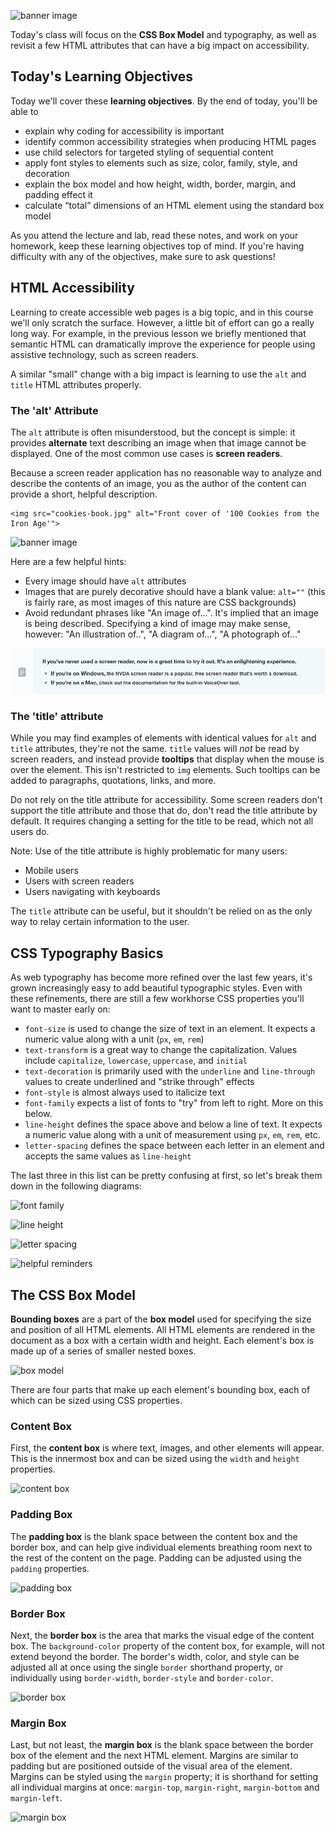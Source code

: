 ![banner image](./images/day-2-img-1.png)

Today's class will focus on the **CSS Box Model** and typography, as well as revisit a few HTML attributes that can have a big impact on accessibility.

## Today's Learning Objectives

Today we'll cover these **learning objectives**. By the end of today, you'll be able to

* explain why coding for accessibility is important
* identify common accessibility strategies when producing HTML pages
* use child selectors for targeted styling of sequential content
* apply font styles to elements such as size, color, family, style, and decoration
* explain the box model and how height, width, border, margin, and padding effect it
* calculate “total” dimensions of an HTML element using the standard box model

As you attend the lecture and lab, read these notes, and work on your homework, keep these learning objectives top of mind. If you're having difficulty with any of the objectives, make sure to ask questions!

## HTML Accessibility

Learning to create accessible web pages is a big topic, and in this course we'll only scratch the surface. However, a little bit of effort can go a really long way. For example, in the previous lesson we briefly mentioned that semantic HTML can dramatically improve the experience for people using assistive technology, such as screen readers.

A similar "small" change with a big impact is learning to use the `alt` and `title` HTML attributes properly.

### The 'alt' Attribute

The `alt` attribute is often misunderstood, but the concept is simple: it provides **alternate** text describing an image when that image cannot be displayed. One of the most common use cases is **screen readers**.

Because a screen reader application has no reasonable way to analyze and describe the contents of an image, you as the author of the content can provide a short, helpful description.
```
<img src="cookies-book.jpg" alt="Front cover of '100 Cookies from the Iron Age'">
```
![banner image](./images/day-2-img-2.png)

Here are a few helpful hints:

* Every image should have `alt` attributes
* Images that are purely decorative should have a blank value: `alt=""` (this is fairly rare, as most images of this nature are CSS backgrounds)
* Avoid redundant phrases like "An image of...". It's implied that an image is being described. Specifying a kind of image may make sense, however: "An illustration of..", "A diagram of...", "A photograph of..."

![screen reader](./images/day-2-img-7.png)

### The 'title' attribute

While you may find examples of elements with identical values for `alt` and `title` attributes, they're not the same. `title` values will *not* be read by screen readers, and instead provide **tooltips** that display when the mouse is over the element. This isn't restricted to `img` elements. Such tooltips can be added to paragraphs, quotations, links, and more.

Do not rely on the title attribute for accessibility. Some screen readers don't support the title attribute and those that do, don't read the title attribute by default. It requires changing a setting for the title to be read, which not all users do.

Note: Use of the title attribute is highly problematic for many users:

* Mobile users
* Users with screen readers
* Users navigating with keyboards

The `title` attribute can be useful, but it shouldn't be relied on as the only way to relay certain information to the user.

## CSS Typography Basics

As web typography has become more refined over the last few years, it's grown increasingly easy to add beautiful typographic styles. Even with these refinements, there are still a few workhorse CSS properties you'll want to master early on:

* `font-size` is used to change the size of text in an element. It expects a numeric value along with a unit (`px`, `em`, `rem`)
* `text-transform` is a great way to change the capitalization. Values include `capitalize`, `lowercase`, `uppercase`, and `initial`
* `text-decoration` is primarily used with the `underline` and `line-through` values to create underlined and "strike through" effects
* `font-style` is almost always used to italicize text
* `font-family` expects a list of fonts to "try" from left to right. More on this below.
* `line-height` defines the space above and below a line of text. It expects a numeric value along with a unit of measurement using `px`, `em`, `rem`, etc.
* `letter-spacing` defines the space between each letter in an element and accepts the same values as `line-height`

The last three in this list can be pretty confusing at first, so let's break them down in the following diagrams:

![font family](./images/day-2-img-3.png)

![line height](./images/day-2-img-4.png)

![letter spacing](./images/day-2-img-5.png)

![helpful reminders](./images/day-2-img-8.png)

## The CSS Box Model

**Bounding boxes** are a part of the **box model** used for specifying the size and position of all HTML elements. All HTML elements are rendered in the document as a box with a certain width and height. Each element's box is made up of a series of smaller nested boxes.

![box model](./images/day-2-img-6.jpg)

There are four parts that make up each element's bounding box, each of which can be sized using CSS properties.

### Content Box

First, the **content box** is where text, images, and other elements will appear. This is the innermost box and can be sized using the `width` and `height` properties.

![content box](./images/day-2-img-9.png)

### Padding Box

The **padding box** is the blank space between the content box and the border box, and can help give individual elements breathing room next to the rest of the content on the page. Padding can be adjusted using the `padding` properties.

![padding box](./images/day-2-img-10.png)

### Border Box

Next, the **border box** is the area that marks the visual edge of the content box. The `background-color` property of the content box, for example, will not extend beyond the border. The border's width, color, and style can be adjusted all at once using the single `border` shorthand property, or individually using `border-width`, `border-style` and `border-color`.

![border box](./images/day-2-img-11.png)

### Margin Box

Last, but not least, the **margin box** is the blank space between the border box of the element and the next HTML element. Margins are similar to padding but are positioned outside of the visual area of the element. Margins can be styled using the `margin` property; it is shorthand for setting all individual margins at once: `margin-top`, `margin-right`, `margin-bottom` and `margin-left`.

![margin box](./images/day-2-img-12.png)
